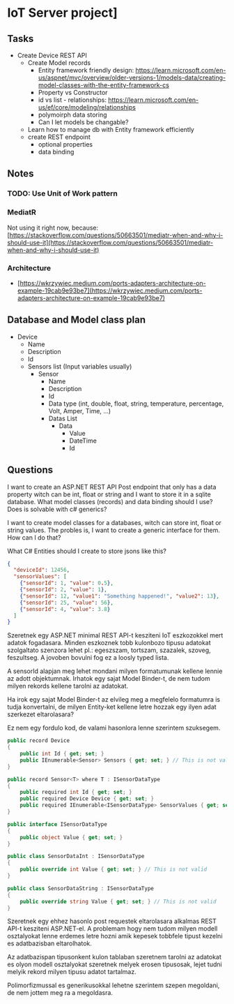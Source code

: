 # IoT Server project]

## Tasks

- Create Device REST API
  - Create Model records
    - Entity framework friendly design: https://learn.microsoft.com/en-us/aspnet/mvc/overview/older-versions-1/models-data/creating-model-classes-with-the-entity-framework-cs
    - Property vs Constructor
    - id vs list - relationships: https://learn.microsoft.com/en-us/ef/core/modeling/relationships
    - polymoirph data storing
    - Can I let models be changable?
  - Learn how to manage db with Entity framework efficiently
  - create REST endpoint
    - optional properties
    - data binding

## Notes

### TODO: Use Unit of Work pattern

### MediatR

Not using it right now, because: [https://stackoverflow.com/questions/50663501/mediatr-when-and-why-i-should-use-it](https://stackoverflow.com/questions/50663501/mediatr-when-and-why-i-should-use-it)

### Architecture

- [https://wkrzywiec.medium.com/ports-adapters-architecture-on-example-19cab9e93be7](https://wkrzywiec.medium.com/ports-adapters-architecture-on-example-19cab9e93be7)

## Database and Model class plan

- Device
  - Name
  - Description
  - Id
  - Sensors list (Input variables usually)
    - Sensor
      - Name
      - Description
      - Id
      - Data type (int, double, float, string, temperature, percentage, Volt, Amper, Time, ...)
      - Datas List
        - Data
          - Value
          - DateTime
          - Id

## Questions

I want to create an ASP.NET REST API Post endpoint that only has a data property witch can be int, float or string and I want to store it in a sqlite database. What model classes (records) and data binding should I use? Does is solvable with c# generics?

I want to create model classes for a databases, witch can store int, float or string values. The probles is, I want to create a generic interface for them. How can I do that?

What C# Entities should I create to store jsons like this?

```json
{
  "deviceId": 12456,
  "sensorValues": [
    {"sensorId": 1, "value": 0.5},
    {"sensorId": 2, "value": 1},
    {"sensorId": 12, "value1": "Something happened!", "value2": 13},
    {"sensorId": 25, "value": 56},
    {"sensorId": 4, "value": 3.8}
  ] 
}
```

Szeretnek egy ASP.NET minimal REST API-t kesziteni IoT eszkozokkel mert adatok fogadasara. Minden eszkoznek tobb kulonbozo tipusu adatokat szolgaltato szenzora lehet pl.: egeszszam, tortszam, szazalek, szoveg, feszultseg. A jovoben bovulni fog ez a loosly typed lista.

A sensorId alapjan meg lehet mondani milyen formatumunak kellene lennie az adott objektumnak. Irhatok egy sajat Model Binder-t, de nem tudom milyen rekords kellene tarolni az adatokat.

Ha irok egy sajat Model Binder-t az elvileg meg a megfelelo formatumra is tudja konvertalni, de milyen Entity-ket kellene letre hozzak egy ilyen adat szerkezet eltarolasara?

Ez nem egy fordulo kod, de valami hasonlora lenne szerintem szuksegem.

```c#
public record Device
{
    public int Id { get; set; }
    public IEnumerable<Sensor> Sensors { get; set; } // This is not valid
}

public record Sensor<T> where T : ISensorDataType
{
    public required int Id { get; set; }
    public required Device Device { get; set; }
    public required IEnumerable<ISensorDataType> SensorValues { get; set; } // This is not valid
}

public interface ISensorDataType
{
    public object Value { get; set; }
}

public class SensorDataInt : ISensorDataType
{
    public override int Value { get; set; } // This is not valid
}

public class SensorDataString : ISensorDataType
{
    public override string Value { get; set; } // This is not valid
}
```



Szeretnek egy ehhez hasonlo post requestek eltarolasara alkalmas REST API-t kesziteni ASP.NET-el. A problemam hogy nem tudom milyen modell osztalyokat lenne erdemes letre hozni amik kepesek tobbfele tipust kezelni es adatbazisban eltarolhatok.

Az adatbazispan tipusonkent kulon tablaban szeretnem tarolni az adatokat es olyon modell osztalyokat szeretnek melyek erosen tipusosak, lejet tudni melyik rekord milyen tipusu adatot tartalmaz.

Polimorfizmussal es generikusokkal lehetne szerintem szepen megoldani, de nem jottem meg ra a megoldasra.

```c#

```
